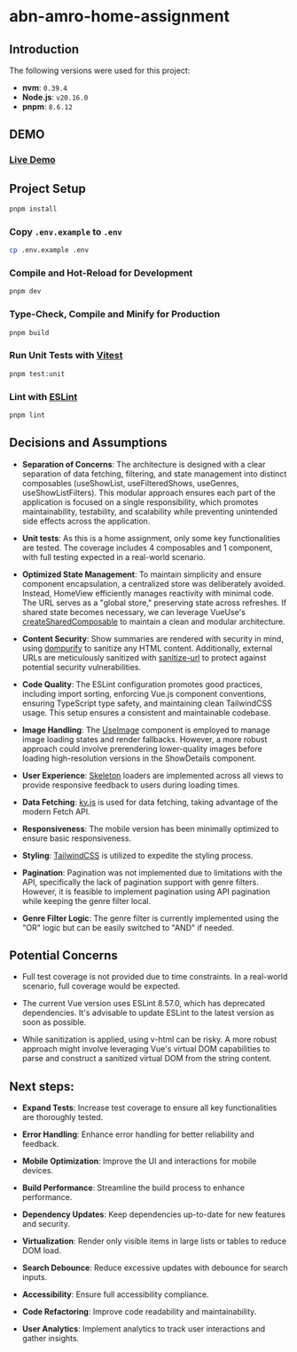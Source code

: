 # abn-amro-home-assignment

## Introduction
The following versions were used for this project:
- **nvm**: `0.39.4`
- **Node.js**: `v20.16.0`
- **pnpm**: `8.6.12`


## DEMO
### [Live Demo](https://abn-amro-home-assignment.netlify.app/)

## Project Setup

```sh
pnpm install
```

### Copy `.env.example` to `.env`

```sh
cp .env.example .env
```
### Compile and Hot-Reload for Development

```sh
pnpm dev
```

### Type-Check, Compile and Minify for Production

```sh
pnpm build
```

### Run Unit Tests with [Vitest](https://vitest.dev/)

```sh
pnpm test:unit
```

### Lint with [ESLint](https://eslint.org/)

```sh
pnpm lint
```

## Decisions and Assumptions

- **Separation of Concerns**: The architecture is designed with a clear separation of data fetching, filtering, and state management into distinct composables (useShowList, useFilteredShows, useGenres, useShowListFilters). This modular approach ensures each part of the application is focused on a single responsibility, which promotes maintainability, testability, and scalability while preventing unintended side effects across the application.
- **Unit tests**: As this is a home assignment, only some key functionalities are tested. The coverage includes 4 composables and 1 component, with full testing expected in a real-world scenario.

- **Optimized State Management**: To maintain simplicity and ensure component encapsulation, a centralized store was deliberately avoided. Instead, HomeView efficiently manages reactivity with minimal code. The URL serves as a "global store," preserving state across refreshes. If shared state becomes necessary, we can leverage VueUse's [createSharedComposable](https://vueuse.org/shared/createSharedComposable/) to maintain a clean and modular architecture.

- **Content Security**:  Show summaries are rendered with security in mind, using [dompurify](https://github.com/cure53/DOMPurify) to sanitize any HTML content. Additionally, external URLs are meticulously sanitized with [sanitize-url](https://github.com/braintree/sanitize-url) to protect against potential security vulnerabilities.

- **Code Quality**: The ESLint configuration promotes good practices, including import sorting, enforcing Vue.js component conventions, ensuring TypeScript type safety, and maintaining clean TailwindCSS usage. This setup ensures a consistent and maintainable codebase.

- **Image Handling**: The [UseImage](https://vueuse.org/core/useImage/#component-usage) component is employed to manage image loading states and render fallbacks. However, a more robust approach could involve prerendering lower-quality images before loading high-resolution versions in the ShowDetails component.

- **User Experience**: [Skeleton](https://www.naiveui.com/en-US/os-theme/components/skeleton) loaders are implemented across all views to provide responsive feedback to users during loading times.

- **Data Fetching**: [ky.js](https://github.com/sindresorhus/ky) is used for data fetching, taking advantage of the modern Fetch API.

- **Responsiveness**: The mobile version has been minimally optimized to ensure basic responsiveness.

- **Styling**: [TailwindCSS](https://tailwindcss.com/) is utilized to expedite the styling process.

- **Pagination**: Pagination was not implemented due to limitations with the API, specifically the lack of pagination support with genre filters. However, it is feasible to implement pagination using API pagination while keeping the genre filter local.

- **Genre Filter Logic**: The genre filter is currently implemented using the "OR" logic but can be easily switched to "AND" if needed.



## Potential Concerns
- Full test coverage is not provided due to time constraints. In a real-world scenario, full coverage would be expected.

- The current Vue version uses ESLint 8.57.0, which has deprecated dependencies. It's advisable to update ESLint to the latest version as soon as possible.

- While sanitization is applied, using v-html can be risky. A more robust approach might involve leveraging Vue's virtual DOM capabilities to parse and construct a sanitized virtual DOM from the string content.

## Next steps:
- **Expand Tests**: Increase test coverage to ensure all key functionalities are thoroughly tested.

- **Error Handling**: Enhance error handling for better reliability and feedback.

- **Mobile Optimization**: Improve the UI and interactions for mobile devices.

- **Build Performance**: Streamline the build process to enhance performance.

- **Dependency Updates**: Keep dependencies up-to-date for new features and security.

- **Virtualization**: Render only visible items in large lists or tables to reduce DOM load.

- **Search Debounce**: Reduce excessive updates with debounce for search inputs.

- **Accessibility**: Ensure full accessibility compliance.

- **Code Refactoring**: Improve code readability and maintainability.

- **User Analytics**: Implement analytics to track user interactions and gather insights.